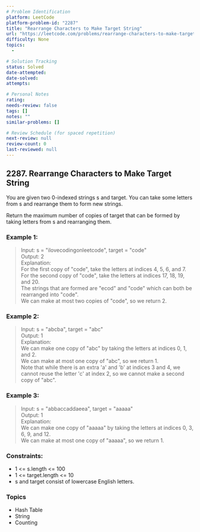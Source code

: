 ```yaml
---
# Problem Identification
platform: LeetCode
platform-problem-id: "2287"
title: "Rearrange Characters to Make Target String"
url: "https://leetcode.com/problems/rearrange-characters-to-make-target-string/"
difficulty: None
topics:
  -

# Solution Tracking
status: Solved
date-attempted:
date-solved:
attempts:

# Personal Notes
rating:
needs-review: false
tags: []
notes: ""
similar-problems: []

# Review Schedule (for spaced repetition)
next-review: null
review-count: 0
last-reviewed: null
---
```


## 2287. Rearrange Characters to Make Target String
You are given two 0-indexed strings s and target. You can take some letters from s and rearrange them to form new strings.

Return the maximum number of copies of target that can be formed by taking letters from s and rearranging them.

### Example 1:

> Input: s = "ilovecodingonleetcode", target = "code"<br/>
> Output: 2<br/>
> Explanation:<br/>
> For the first copy of "code", take the letters at indices 4, 5, 6, and 7.<br/>
> For the second copy of "code", take the letters at indices 17, 18, 19, and 20.<br/>
> The strings that are formed are "ecod" and "code" which can both be rearranged into "code".<br/>
> We can make at most two copies of "code", so we return 2.

### Example 2:

> Input: s = "abcba", target = "abc"<br/>
> Output: 1<br/>
> Explanation:<br/>
> We can make one copy of "abc" by taking the letters at indices 0, 1, and 2.<br/>
> We can make at most one copy of "abc", so we return 1.<br/>
> Note that while there is an extra 'a' and 'b' at indices 3 and 4, we cannot reuse the letter 'c' at index 2, so we cannot make a second copy of "abc".<br/>

### Example 3:

> Input: s = "abbaccaddaeea", target = "aaaaa"<br/>
> Output: 1<br/>
> Explanation:<br/>
> We can make one copy of "aaaaa" by taking the letters at indices 0, 3, 6, 9, and 12.<br/>
> We can make at most one copy of "aaaaa", so we return 1.
 
### Constraints:

- 1 <= s.length <= 100
- 1 <= target.length <= 10
- s and target consist of lowercase English letters.

### Topics

- Hash Table
- String
- Counting
